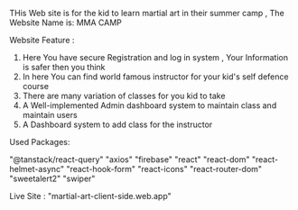 THis Web site is for the kid to learn martial art in their summer camp ,
The Website Name is: MMA CAMP

Website Feature :

1. Here You have secure Registration and log in system , Your Information is safer then you think
2. In here You can find world famous instructor for your kid's self defence course
3. There are many variation of classes for you kid to take
4. A Well-implemented Admin dashboard system to maintain class and maintain users
5. A Dashboard system to add class for the instructor

Used Packages:

"@tanstack/react-query"
"axios"
"firebase"
"react"
"react-dom"
"react-helmet-async"
"react-hook-form"
"react-icons"
"react-router-dom"
"sweetalert2"
"swiper"


Live Site : "martial-art-client-side.web.app"
